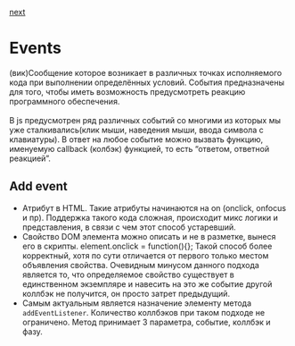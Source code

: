 <a href="02.md">next</a>

<h1>Events</h1>

<div>
(вик)Cообщение которое возникает в различных точках исполняемого кода при выполнении определённых условий.
События предназначены для того, чтобы иметь возможность предусмотреть реакцию программного обеспечения.
</div>

<br/>

<div>
В js предусмотрен ряд различных событий со многими из которых мы уже сталкивались(клик мыши, наведения мыши, ввода символа с клавиатуры).
В ответ на любое событие можно вызвать функцию, именуемую callback (колбэк) функцией, то есть “ответом, ответной реакцией”.
</div>

<h2>
Add event
</h2>

<ul>
<li>
Атрибут в HTML.
Такие атрибуты начинаются на on (onclick, onfocus и пр).
Поддержка такого кода сложная, происходит микс логики и представления, в связи с чем этот способ устаревший.
</li>
<li>
Свойство DOM элемента можно описать и не в разметке, вынеся его в скрипты. element.onclick = function(){};
Такой способ более корректный, хотя по сути отличается от первого только местом объявления свойства.
Очевидным минусом данного подхода является то, что определяемое свойство существует в единственном экземпляре и навесить на это же событие другой коллбэк не получится, он просто затрет предыдущий.
</li>
<li>
Самым актуальным является назначение элементу метода <code>addEventListener</code>.
Количество коллбэков при таком подходе не ограничено.
Метод принимает 3 параметра, событие, коллбэк и фазу.
</li>
</ul>
